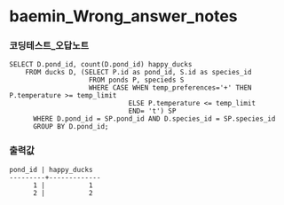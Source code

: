 # baemin_Wrong_answer_notes
### 코딩테스트_오답노트

    SELECT D.pond_id, count(D.pond_id) happy_ducks
	    FROM ducks D, (SELECT P.id as pond_id, S.id as species_id
	                    FROM ponds P, specieds S
	                    WHERE CASE WHEN temp_preferences='+' THEN P.temperature >= temp_limit
	                              ELSE P.temperature <= temp_limit
	                              END= 't') SP 
	      WHERE D.pond_id = SP.pond_id AND D.species_id = SP.species_id
	      GROUP BY D.pond_id;

### 출력값
    pond_id | happy_ducks 
    ---------+-------------
          1 |           1
          2 |           2
